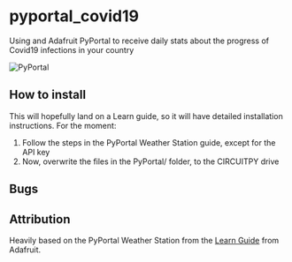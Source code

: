 # pyportal_covid19
Using and Adafruit PyPortal to receive daily stats about the progress of Covid19 infections in your country

![PyPortal](imgs/PyPortal.JPG)

## How to install

This will hopefully land on a Learn guide, so it will have detailed installation instructions. For the moment:

1. Follow the steps in the PyPortal Weather Station guide, except for the API key
2. Now, overwrite the files in the PyPortal/ folder, to the CIRCUITPY drive


## Bugs

## Attribution

Heavily based on the PyPortal Weather Station from the [Learn Guide](https://learn.adafruit.com/pyportal-weather-station) from Adafruit.
